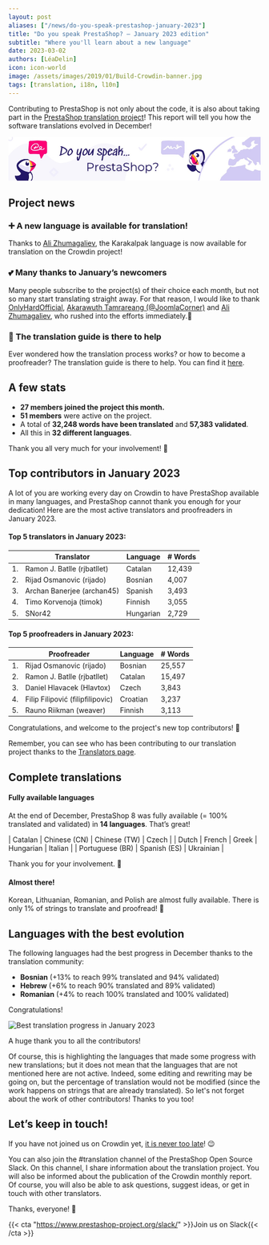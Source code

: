 ```yaml
---
layout: post
aliases: ["/news/do-you-speak-prestashop-january-2023"]
title: "Do you speak PrestaShop? – January 2023 edition"
subtitle: "Where you'll learn about a new language"
date: 2023-03-02
authors: [LéaDelin]
icon: icon-world
image: /assets/images/2019/01/Build-Crowdin-banner.jpg
tags: [translation, i18n, l10n]
---
```


Contributing to PrestaShop is not only about the code, it is also about taking part in the [PrestaShop translation project](https://crowdin.com/project/prestashop-official)! This report will tell you how the software translations evolved in December!

![Crowdin Monthly banner](/assets/images/2019/01/Build-Crowdin-banner.jpg)

## Project news

### ➕ A new language is available for translation!

Thanks to [Ali Zhumagaliev](https://crowdin.com/profile/alizhumagaliev), the Karakalpak language is now available for translation on the Crowdin project!

### 💕 Many thanks to January’s newcomers

Many people subscribe to the project(s) of their choice each month, but not so many start translating straight away. 
For that reason, I would like to thank [OnlyHardOfficial](https://crowdin.com/profile/onlyhardofficial), [Akarawuth Tamrareang (@JoomlaCorner)](https://crowdin.com/profile/joomlacorner) and [Ali Zhumagaliev](https://crowdin.com/profile/alizhumagaliev), who rushed into the efforts immediately.👏

### 📖 The translation guide is there to help

Ever wondered how the translation process works? or how to become a proofreader? The translation guide is there to help. You can find it [here](https://docs.prestashop-project.org/translating-prestashop/).

## A few stats

* **27 members joined the project this month.**
* **51 members** were active on the project.
* A total of **32,248 words have been translated** and **57,383 validated**.
* All this in **32 different languages**.
 
Thank you all very much for your involvement! 🙌

## Top contributors in January 2023
 
A lot of you are working every day on Crowdin to have PrestaShop available in many languages, and PrestaShop cannot thank you enough for your dedication! Here are the most active translators and proofreaders in January 2023.
 
#### Top 5 translators in January 2023:
 
| |Translator | Language | # Words
|-|---------- | -------- | ----------------
| 1. | Ramon J. Batlle (rjbatllet) | Catalan | 12,439
| 2. | Rijad Osmanovic (rijado) | Bosnian | 4,007
| 3. | Archan Banerjee (archan45) | Spanish | 3,493
| 4. | Timo Korvenoja (timok) | Finnish | 3,055
| 5. | SNor42 | Hungarian | 2,729

#### Top 5 proofreaders in January 2023:
 
| | Proofreader | Language | # Words
|-| ---------- | -------- | ----------------
| 1. | Rijad Osmanovic (rijado) | Bosnian | 25,557
| 2. | Ramon J. Batlle (rjbatllet) | Catalan | 15,497
| 3. | Daniel Hlavacek (Hlavtox) | Czech | 3,843
| 4. | Filip Filipović (filipfilipovic) | Croatian | 3,237
| 5. | Rauno Riikman (weaver) | Finnish | 3,113

Congratulations, and welcome to the project's new top contributors! :clap:
 
Remember, you can see who has been contributing to our translation project thanks to the [Translators page](https://translators.prestashop.com/).
 
## Complete translations
 
#### Fully available languages
 
At the end of December, PrestaShop 8 was fully available (= 100% translated and validated) in **14 languages**. That’s great!

| Catalan | Chinese (CN) | Chinese (TW) | Czech |
| Dutch | French | Greek | Hungarian | Italian | 
| Portuguese (BR) | Spanish (ES) | Ukrainian | 

 Thank you for your involvement. :tada:
#### Almost there!

Korean, Lithuanian, Romanian, and Polish are almost fully available. There is only 1% of strings to translate and proofread! 💪

## Languages with the best evolution

The following languages had the best progress in December thanks to the translation community:
 
* **Bosnian** (+13% to reach 99% translated and 94% validated)
* **Hebrew** (+6% to reach 90% translated and 89% validated) 
* **Romanian** (+4% to reach 100% translated and 100% validated)

Congratulations! 

![Best translation progress in January 2023](/assets/images/2023/02/build-crowdin-progress-january23.png)

A huge thank you to all the contributors!
 
Of course, this is highlighting the languages that made some progress with new translations; but it does not mean that the languages that are not mentioned here are not active. Indeed, some editing and rewriting may be going on, but the percentage of translation would not be modified (since the work happens on strings that are already translated). So let's not forget about the work of other contributors! Thanks to you too!

## Let’s keep in touch!

If you have not joined us on Crowdin yet, [it is never too late](https://crowdin.com/project/prestashop-official)! :wink:

You can also join the #translation channel of the PrestaShop Open Source Slack. On this channel, I share information about the translation project. You will also be informed about the publication of the Crowdin monthly report. Of course, you will also be able to ask questions, suggest ideas, or get in touch with other translators.

Thanks, everyone! 🙌

{{< cta "https://www.prestashop-project.org/slack/" >}}Join us on Slack{{< /cta >}}
